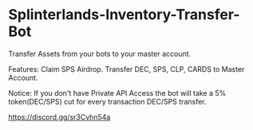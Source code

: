 # Splinterlands-Inventory-Transfer-Bot
Transfer Assets from your bots to your master account.

Features: 
Claim SPS Airdrop.
Transfer DEC, SPS, CLP, CARDS to Master Account.

Notice: If you don't have Private API Access the bot will take a 5% token(DEC/SPS) cut for every transaction DEC/SPS transfer.

https://discord.gg/sr3Cvhn54a
